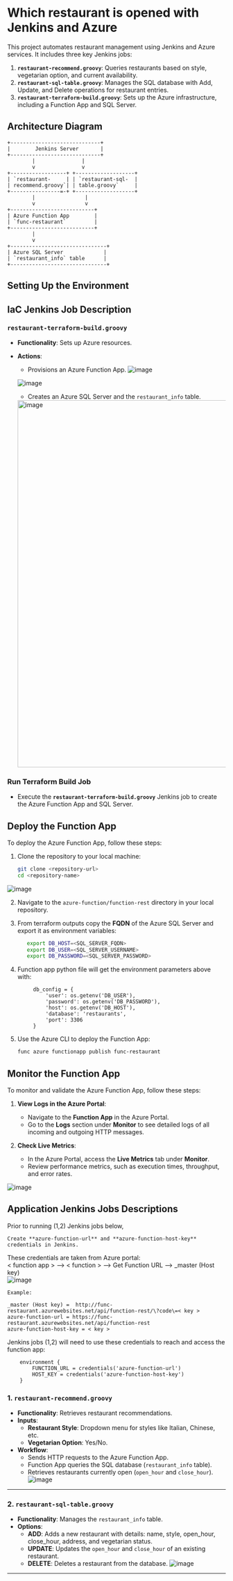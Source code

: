 # Which restaurant is opened with Jenkins and Azure

This project automates restaurant management using Jenkins and Azure services. It includes three key Jenkins jobs: 

1. **`restaurant-recommend.groovy`**: Queries restaurants based on style, vegetarian option, and current availability.
2. **`restaurant-sql-table.groovy`**: Manages the SQL database with Add, Update, and Delete operations for restaurant entries.
3. **`restaurant-terraform-build.groovy`**: Sets up the Azure infrastructure, including a Function App and SQL Server.

## Architecture Diagram

```plaintext
+-----------------------------+
|        Jenkins Server       |
+-----------------------------+
        |               |
        v               v
+------------------+ +-------------------+
| `restaurant-     | | `restaurant-sql-  |
| recommend.groovy`| | table.groovy`     |
+----------------=-+ +-------------------+
        |                |
        v                v
+---------------------------+   
| Azure Function App        |   
| `func-restaurant`         |   
+---------------------------+   
        |                       
        v                       
+-------------------------------+
| Azure SQL Server             |
| `restaurant_info` table      |
+-------------------------------+
```

## Setting Up the Environment

## IaC Jenkins Job Description
### `restaurant-terraform-build.groovy`
- **Functionality**: Sets up Azure resources.
- **Actions**:
  - Provisions an Azure Function App.
  ![image](https://github.com/user-attachments/assets/31fc7aa5-8abb-421f-8017-adb64aba9cd6)

  ![image](https://github.com/user-attachments/assets/ae4ecbce-c634-4492-b681-a000b6e52063)

  - Creates an Azure SQL Server and the `restaurant_info` table.
  <img width="844" alt="image" src="https://github.com/user-attachments/assets/0d9fb113-f3b6-4fb2-8577-d4f219821dbe">



### Run Terraform Build Job
- Execute the **`restaurant-terraform-build.groovy`** Jenkins job to create the Azure Function App and SQL Server.


## Deploy the Function App

To deploy the Azure Function App, follow these steps:

1. Clone the repository to your local machine:
   ```bash
   git clone <repository-url>
   cd <repository-name>
   
![image](https://github.com/user-attachments/assets/2d5091a8-1dd3-44f2-8e98-61cca7d5173c)

2. Navigate to the `azure-function/function-rest` directory in your local repository.
3. From terraform outputs copy the **FQDN** of the Azure SQL Server and export it as environment variables:
   ```bash
      export DB_HOST=<SQL_SERVER_FQDN>
      export DB_USER=<SQL_SERVER_USERNAME>
      export DB_PASSWORD=<SQL_SERVER_PASSWORD>
   ```   

4. Function app python file will get the environment parameters above with:
   ```
        db_config = {
            'user': os.getenv('DB_USER'),
            'password': os.getenv('DB_PASSWORD'),
            'host': os.getenv('DB_HOST'),
            'database': 'restaurants',
            'port': 3306
        }
   ```

5. Use the Azure CLI to deploy the Function App:
   ```bash
   func azure functionapp publish func-restaurant
   ```

## Monitor the Function App

To monitor and validate the Azure Function App, follow these steps:

1. **View Logs in the Azure Portal**:
   - Navigate to the **Function App** in the Azure Portal.
   - Go to the **Logs** section under **Monitor** to see detailed logs of all incoming and outgoing HTTP messages.

2. **Check Live Metrics**:
   - In the Azure Portal, access the **Live Metrics** tab under **Monitor**.
   - Review performance metrics, such as execution times, throughput, and error rates.

![image](https://github.com/user-attachments/assets/5787ca47-09b0-4548-98b6-3ab0ff6647c0)


## Application Jenkins Jobs Descriptions

Prior to running (1,2) Jenkins jobs below,  
```
Create **azure-function-url** and **azure-function-host-key** credentials in Jenkins.  
```
These credentials are taken from Azure portal:  
< function app > --> < function > --> Get Function URL --> _master (Host key)  
![image](https://github.com/user-attachments/assets/223ff77e-21dc-4531-8c9d-ca561509217e)


```
Example:  

_master (Host key) =  http://func-restaurant.azurewebsites.net/api/function-rest/\?code\=< key >   
azure-function-url = https://func-restaurant.azurewebsites.net/api/function-rest   
azure-function-host-key = < key >
```
Jenkins jobs (1,2) will need to use these credentials to reach and access the function app:
```
    environment {
        FUNCTION_URL = credentials('azure-function-url')
        HOST_KEY = credentials('azure-function-host-key')
    }
```

### 1. `restaurant-recommend.groovy`
- **Functionality**: Retrieves restaurant recommendations.
- **Inputs**:
  - **Restaurant Style**: Dropdown menu for styles like Italian, Chinese, etc.
  - **Vegetarian Option**: Yes/No.
- **Workflow**:
  - Sends HTTP requests to the Azure Function App.
  - Function App queries the SQL database (`restaurant_info` table).
  - Retrieves restaurants currently open (`open_hour` and `close_hour`).
![image](https://github.com/user-attachments/assets/bda86bc8-4de1-4538-b442-3761d150f84b)


---

### 2. `restaurant-sql-table.groovy`
- **Functionality**: Manages the `restaurant_info` table.
- **Options**:
  - **ADD**: Adds a new restaurant with details: name, style, open_hour, close_hour, address, and vegetarian status.
  - **UPDATE**: Updates the `open_hour` and `close_hour` of an existing restaurant.
  - **DELETE**: Deletes a restaurant from the database.
  ![image](https://github.com/user-attachments/assets/a8d7f7a2-be44-46a7-a2f7-7dc2e38b45a8)

---




    
